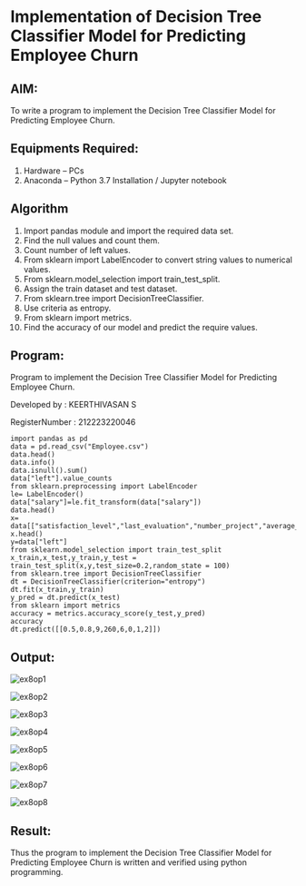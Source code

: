 # Implementation of Decision Tree Classifier Model for Predicting Employee Churn

## AIM:
To write a program to implement the Decision Tree Classifier Model for Predicting Employee Churn.

## Equipments Required:
1. Hardware – PCs
2. Anaconda – Python 3.7 Installation / Jupyter notebook

## Algorithm
1. Import pandas module and import the required data set.
2. Find the null values and count them.
3. Count number of left values.
4. From sklearn import LabelEncoder to convert string values to numerical values.
5. From sklearn.model_selection import train_test_split.
6. Assign the train dataset and test dataset.
7. From sklearn.tree import DecisionTreeClassifier.
8. Use criteria as entropy.
9. From sklearn import metrics.
10. Find the accuracy of our model and predict the require values.

## Program:

Program to implement the Decision Tree Classifier Model for Predicting Employee Churn.

Developed by : KEERTHIVASAN S

RegisterNumber : 212223220046

```
import pandas as pd
data = pd.read_csv("Employee.csv")
data.head()
data.info()
data.isnull().sum()
data["left"].value_counts
from sklearn.preprocessing import LabelEncoder
le= LabelEncoder()
data["salary"]=le.fit_transform(data["salary"])
data.head()
x= data[["satisfaction_level","last_evaluation","number_project","average_montly_hours","time_spend_company","Work_accident","promotion_last_5years","salary"]]
x.head()
y=data["left"]
from sklearn.model_selection import train_test_split
x_train,x_test,y_train,y_test = train_test_split(x,y,test_size=0.2,random_state = 100)
from sklearn.tree import DecisionTreeClassifier
dt = DecisionTreeClassifier(criterion="entropy")
dt.fit(x_train,y_train)
y_pred = dt.predict(x_test)
from sklearn import metrics
accuracy = metrics.accuracy_score(y_test,y_pred)
accuracy
dt.predict([[0.5,0.8,9,260,6,0,1,2]])
```

## Output:

![ex8op1](https://github.com/user-attachments/assets/17b12b41-7b04-4aa5-a76a-807cb1bc7a93)

![ex8op2](https://github.com/user-attachments/assets/735253e2-ed0d-4f7b-aaf2-684c5f705fe7)

![ex8op3](https://github.com/user-attachments/assets/09355f87-8e36-4476-94fa-0ee3e1dd39ac)

![ex8op4](https://github.com/user-attachments/assets/21d36d20-df70-4d58-8c2c-daadb21674b5)

![ex8op5](https://github.com/user-attachments/assets/70e37a99-ca09-4770-88ab-836452100cc7)

![ex8op6](https://github.com/user-attachments/assets/4fa523ff-c8ee-428c-9beb-cf5b5b1c3bd3)

![ex8op7](https://github.com/user-attachments/assets/25c08290-fd4a-4e86-bacc-bbf8e5356749)

![ex8op8](https://github.com/user-attachments/assets/7503edd4-6e1c-47ec-b13e-847a3168867d)

## Result:
Thus the program to implement the  Decision Tree Classifier Model for Predicting Employee Churn is written and verified using python programming.
